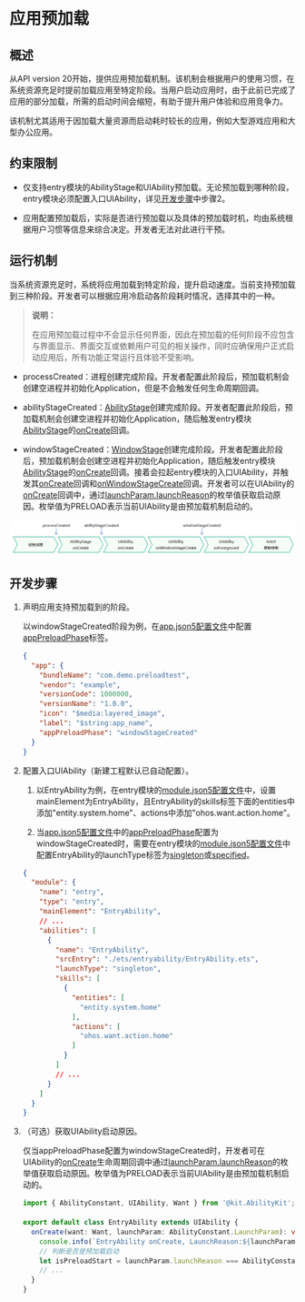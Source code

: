 # 应用预加载
<!--Kit: Ability Kit-->
<!--Subsystem: Ability-->
<!--Owner: @SKY2001-->
<!--Designer: @ccllee1-->
<!--Tester: @lixueqing513-->
<!--Adviser: @huipeizi-->
 

## 概述

从API version 20开始，提供应用预加载机制。该机制会根据用户的使用习惯，在系统资源充足时提前加载应用至特定阶段。当用户启动应用时，由于此前已完成了应用的部分加载，所需的启动时间会缩短，有助于提升用户体验和应用竞争力。

该机制尤其适用于因加载大量资源而启动耗时较长的应用，例如大型游戏应用和大型办公应用。

## 约束限制

- 仅支持entry模块的AbilityStage和UIAbility预加载。无论预加载到哪种阶段，entry模块必须配置入口UIAbility，详见[开发步骤](#开发步骤)中步骤2。

- 应用配置预加载后，实际是否进行预加载以及具体的预加载时机，均由系统根据用户习惯等信息来综合决定。开发者无法对此进行干预。

## 运行机制

当系统资源充足时，系统将应用加载到特定阶段，提升启动速度。当前支持预加载到三种阶段。开发者可以根据应用冷启动各阶段耗时情况，选择其中的一种。

> **说明：** 
>
> 在应用预加载过程中不会显示任何界面，因此在预加载的任何阶段不应包含与界面显示、界面交互或依赖用户可见的相关操作，同时应确保用户正式启动应用后，所有功能正常运行且体验不受影响。

- processCreated：进程创建完成阶段。开发者配置此阶段后，预加载机制会创建空进程并初始化Application，但是不会触发任何生命周期回调。

- abilityStageCreated：[AbilityStage](../reference/apis-ability-kit/js-apis-app-ability-abilityStage.md)创建完成阶段。开发者配置此阶段后，预加载机制会创建空进程并初始化Application，随后触发entry模块[AbilityStage](../reference/apis-ability-kit/js-apis-app-ability-abilityStage.md)的[onCreate](../reference/apis-ability-kit/js-apis-app-ability-abilityStage.md#oncreate)回调。

- windowStageCreated：[WindowStage](../reference/apis-arkui/arkts-apis-window-WindowStage.md)创建完成阶段。开发者配置此阶段后，预加载机制会创建空进程并初始化Application，随后触发entry模块[AbilityStage](../reference/apis-ability-kit/js-apis-app-ability-abilityStage.md)的[onCreate](../reference/apis-ability-kit/js-apis-app-ability-abilityStage.md#oncreate)回调。接着会拉起entry模块的入口UIAbility，并触发其[onCreate](../reference/apis-ability-kit/js-apis-app-ability-uiAbility.md#oncreate)回调和[onWindowStageCreate](../reference/apis-ability-kit/js-apis-app-ability-uiAbility.md#onwindowstagecreate)回调。开发者可以在UIAbility的[onCreate](../reference/apis-ability-kit/js-apis-app-ability-uiAbility.md#oncreate)回调中，通过[launchParam.launchReason](../reference/apis-ability-kit/js-apis-app-ability-abilityConstant.md#launchreason)的枚举值获取启动原因。枚举值为PRELOAD表示当前UIAbility是由预加载机制启动的。

![preload-application-procedure](figures/preload-application-procedure.png)

## 开发步骤

1. 声明应用支持预加载到的阶段。

    以windowStageCreated阶段为例，在[app.json5配置文件](../quick-start/app-configuration-file.md)中配置[appPreloadPhase](../quick-start/app-configuration-file.md#配置文件标签)标签。

    ```json
    {
      "app": {
        "bundleName": "com.demo.preloadtest",
        "vendor": "example",
        "versionCode": 1000000,
        "versionName": "1.0.0",
        "icon": "$media:layered_image",
        "label": "$string:app_name",
        "appPreloadPhase": "windowStageCreated"
      }
    }
    ```

2. 配置入口UIAbility（新建工程默认已自动配置）。

    1. 以EntryAbility为例，在entry模块的[module.json5配置文件](../quick-start/module-configuration-file.md)中，设置mainElement为EntryAbility，且EntryAbility的skills标签下面的entities中添加"entity.system.home"、actions中添加"ohos.want.action.home"。

    2. 当[app.json5配置文件](../quick-start/app-configuration-file.md)中的[appPreloadPhase](../quick-start/app-configuration-file.md#配置文件标签)配置为windowStageCreated时，需要在entry模块的[module.json5配置文件](../quick-start/module-configuration-file.md)中配置EntryAbility的launchType标签为[singleton](uiability-launch-type.md#singleton启动模式)或[specified](uiability-launch-type.md#specified启动模式)。

    ```json
    {
      "module": {
        "name": "entry",
        "type": "entry",
        "mainElement": "EntryAbility",
        // ...
        "abilities": [
          {
            "name": "EntryAbility",
            "srcEntry": "./ets/entryability/EntryAbility.ets",
            "launchType": "singleton",
            "skills": [
              {
                "entities": [
                  "entity.system.home"
                ],
                "actions": [
                  "ohos.want.action.home"
                ]
              }
            ]
            // ...
          }
        ]
      }
    }
    ```

3. （可选）获取UIAbility启动原因。

    仅当appPreloadPhase配置为windowStageCreated时，开发者可在UIAbility的[onCreate](../reference/apis-ability-kit/js-apis-app-ability-uiAbility.md#oncreate)生命周期回调中通过[launchParam.launchReason](../reference/apis-ability-kit/js-apis-app-ability-abilityConstant.md#launchreason)的枚举值获取启动原因。枚举值为PRELOAD表示当前UIAbility是由预加载机制启动的。

    ```ts
    import { AbilityConstant, UIAbility, Want } from '@kit.AbilityKit';

    export default class EntryAbility extends UIAbility {
      onCreate(want: Want, launchParam: AbilityConstant.LaunchParam): void {
        console.info(`EntryAbility onCreate, LaunchReason:${launchParam.launchReason}`);
        // 判断是否是预加载启动
        let isPreloadStart = launchParam.launchReason === AbilityConstant.LaunchReason.PRELOAD;
        // ...
      }
    }
    ```
